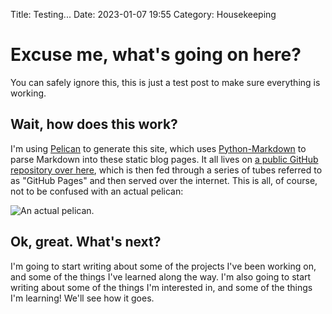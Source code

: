 Title: Testing...
Date: 2023-01-07 19:55
Category: Housekeeping

# Excuse me, what's going on here?

You can safely ignore this, this is just a test post to make sure everything is working.

## Wait, how does this work?

I'm using [Pelican](https://blog.getpelican.com/) to generate this site, which uses [Python-Markdown](https://python-markdown.github.io/) to parse Markdown into these static blog pages. It all lives on [a public GitHub repository over here](https://github.com/msnidal/msnidal.github.io), which is then fed through a series of tubes referred to as "GitHub Pages" and then served over the internet. This is all, of course, not to be confused with an actual pelican:

![An actual pelican.]({static}/housekeeping/images/pelican.jpg)

## Ok, great. What's next?

I'm going to start writing about some of the projects I've been working on, and some of the things I've learned along the way. I'm also going to start writing about some of the things I'm interested in, and some of the things I'm learning! We'll see how it goes.